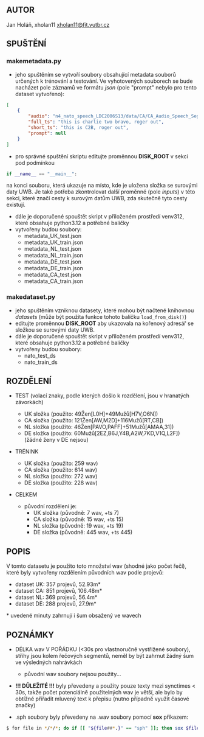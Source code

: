 ## AUTOR
Jan Holáň, xholan11
xholan11@fit.vutbr.cz

## SPUŠTĚNÍ
### makemetadata.py
- jeho spuštěním se vytvoří soubory obsahující metadata souborů určených k trénování a testování. Ve vyhotovených souborech se bude nacházet pole záznamů ve formátu *json* (pole "prompt" nebylo pro tento dataset vytvořeno):
```json
[
    {
        "audio": "n4_nato_speech_LDC2006S13/data/CA/CA_Audio_Speech_Segments/0_C2B_male.wav",
        "full_ts": "this is charlie two bravo, roger out",
        "short_ts": "this is C2B, roger out",
        "prompt": null
    }
]
```

- pro správné spuštění skriptu editujte proměnnou **DISK_ROOT** v sekci pod podmínkou 
```python
if __name__ == "__main__":
```
na konci souboru, která ukazuje na místo, kde je uložena složka se surovými daty UWB. Je také potřeba zkontrolovat další proměnné (pole *inputs*) v této sekci, které značí cesty k surovým datům UWB, zda skutečně tyto cesty existují.

- dále je doporučené spouštět skript v přiloženém prostředí venv312, které obsahuje python3.12 a potřebné balíčky
- vytvořeny budou soubory:
    - metadata_UK_test.json
    - metadata_UK_train.json  
    - metadata_NL_test.json
    - metadata_NL_train.json  
    - metadata_DE_test.json
    - metadata_DE_train.json  
    - metadata_CA_test.json
    - metadata_CA_train.json  

### makedataset.py
- jeho spuštěním vzniknou datasety, které mohou být načtené knihovnou *datasets* (může být použita funkce tohoto balíčku `load_from_disk()`)
- editujte proměnnou **DISK_ROOT** aby ukazovala na kořenový adresář se složkou se surovými daty UWB.
- dále je doporučené spouštět skript v přiloženém prostředí venv312, které obsahuje python3.12 a potřebné balíčky
- vytvořeny budou soubory:
    - nato_test_ds
    - nato_train_ds

## ROZDĚLENÍ

-   TEST (volací znaky, podle kterých došlo k rozdělení, jsou v hranatých závorkách)

    -   UK složka (použito: 49Žen[L0H]+49Mužů[H7V,O6N])
    -   CA složka (použito: 121Žen[AW,M2D]+116Mužů[RT,CB])
    -   NL složka (použito: 46Žen[PAVO,PAFF]+51Mužů[AMAA,31])
    -   DE složka (použito: 60Mužů[2EZ,B6J,Y4B,A2W,7KD,V1Q,L2F]) (žádné ženy v DE nejsou)

-   TRÉNINK

    -   UK složka (použito: 259 wav)
    -   CA složka (použito: 614 wav)
    -   NL složka (použito: 272 wav)
    -   DE složka (použito: 228 wav)

-   CELKEM
    -   původní rozdělení je:
        -   UK složka (původně: 7 wav, +ts 7)
        -   CA složka (původně: 15 wav, +ts 15)
        -   NL složka (původně: 19 wav, +ts 19)
        -   DE složka (původně: 445 wav, +ts 445)

## POPIS

V tomto datasetu je použito toto množství wav (shodné jako počet řečí), které byly vytvořeny rozdělením původních wav podle projevů:

-   dataset UK: 357 projevů, 52.93m\*
-   dataset CA: 851 projevů, 106.48m\*
-   dataset NL: 369 projevů, 56.4m\*
-   dataset DE: 288 projevů, 27.9m\*

\* uvedené minuty zahrnují i šum obsažený ve wavech

## POZNÁMKY
- DÉLKA wav V POŘÁDKU (<30s pro vlastnoručně vystřižené soubory), střihy jsou kolem řečových segmentů, neměl by být zahrnut žádný šum ve výsledných nahrávkách
    - původní wav soubory nejsou použity...
    
-   **!!! DŮLEŽITÉ !!!** byly převedeny a použity pouze texty mezi synctimes \< 30s, takže počet potenciálně použitelných wav je větší, ale bylo by obtížné přiřadit mluvený text k přepisu (nutno případně využít časové značky)

-   .sph soubory byly převedeny na .wav soubory pomocí **sox** příkazem:

```bash
$ for file in */*/*; do if [[ "${file##*.}" == "sph" ]]; then sox $file ${file%.*}.wav; fi; done
```
